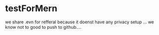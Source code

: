 # testForMern

we share .evn for refferal because it doenst have any privacy setup  ... we know not to good to push to github....

